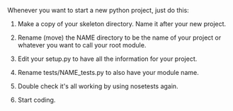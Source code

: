 Whenever you want to start a new python project, just do this:

1) Make a copy of your skeleton directory. Name it after your new project.

2) Rename (move) the NAME directory to be the name of your project or whatever you want to call your root module.

3) Edit your setup.py to have all the information for your project.

4) Rename tests/NAME_tests.py to also have your module name.

5) Double check it's all working by using nosetests again.

6) Start coding.

